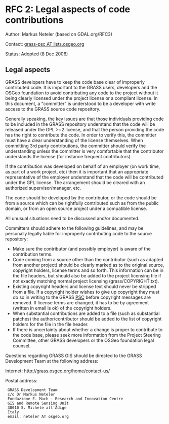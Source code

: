 # RFC 2: Legal aspects of code contributions

Author: Markus Neteler (based on GDAL.org/RFC3)

Contact: [grass-psc AT lists.osgeo.org](http://lists.osgeo.org/mailman/listinfo/grass-psc)

Status: Adopted (8 Dec 2006)

## Legal aspects

GRASS developers have to keep the code base clear of improperly
contributed code. It is important to the GRASS users, developers and
the OSGeo foundation to avoid contributing any code to the project
without it being clearly licensed under the project license or a
compliant license. In this document, a "committer" is understood to be
a developer with write access to the GRASS source code repository.

Generally speaking, the key issues are that those individuals
providing code to be included in the GRASS repository understand that
the code will be released under the GPL >=2 license, and that the
person providing the code has the right to contribute the code.  In
order to verify this, the committer must have a clear understanding of
the license themselves. When committing 3rd party contributions, the
committer should verify the understanding unless the committer is very
comfortable that the contributor understands the license (for instance
frequent contributors).

If the contribution was developed on behalf of an employer (on work
time, as part of a work project, etc) then it is important that an
appropriate representative of the employer understand that the code
will be contributed under the GPL license. The arrangement should be
cleared with an authorized supervisor/manager, etc.

The code should be developed by the contributor, or the code should be
from a source which can be rightfully contributed such as from the
public domain, or from an open source project under a compatible
license.

All unusual situations need to be discussed and/or documented.

Committers should adhere to the following guidelines, and may be
personally legally liable for improperly contributing code to the
source repository:

 * Make sure the contributor (and possibly employer) is aware of the
  contribution terms.
 * Code coming from a source other than the contributor (such as
  adapted from another project) should be clearly marked as to the
  original source, copyright holders, license terms and so forth. This
  information can be in the file headers, but should also be added to
  the project licensing file if not exactly matching normal project
  licensing (grass/COPYRIGHT.txt).
 * Existing copyright headers and license text should never be stripped
  from a file. If a copyright holder wishes to give up copyright they
  must do so in writing to the GRASS [PSC](https://trac.osgeo.org/grass/wiki/PSC) before copyright messages
  are removed. If license terms are changed, it has to be by agreement
  (written in email is ok) of the copyright holders.
 * When substantial contributions are added to a file (such as
  substantial patches) the author/contributor should be added to the
  list of copyright holders for the file in the file header.
 * If there is uncertainty about whether a change is proper to
  contribute to the code base, please seek more information from the
  Project Steering Committee, other GRASS developers or the OSGeo
  foundation legal counsel.

Questions regarding GRASS GIS should be directed to the
GRASS Development Team at the following address:

Internet:
  http://grass.osgeo.org/home/contact-us/

Postal address:

```
 GRASS Development Team
 c/o Dr Markus Neteler
 Fondazione E. Mach - Research and Innovation Centre
 GIS and Remote Sensing Unit
 38010 S. Michele all'Adige
 Italy
 email: neteler AT osgeo.org
```
